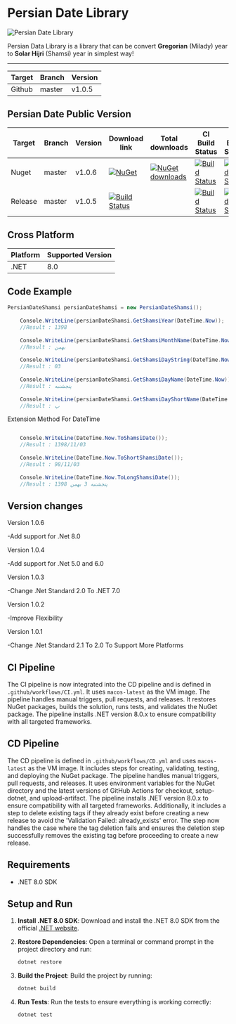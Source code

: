 # Persian Date Library

![Persian Date Library](https://lh3.googleusercontent.com/p_InfUloerXCEMJLLGA4n8HAQT7yR1kTn53cpYwFlFHkqa9TlaXE9K6BVef6i19JJzo=s180-rw)

Persian Data Library is a library that can be convert **Gregorian** (Milady) year to **Solar Hijri** (Shamsi) year in simplest way!

-------------------------

| Target | Branch | Version |
| ------ | ------ | ------ |
| Github | master | v1.0.5 | 


## Persian Date Public Version
| Target | Branch | Version | Download link | Total downloads | CI Build Status | CD Build Status |
| ------ | ------ | ------ | ------ | ------ | ------ | ------ |
| Nuget | master | v1.0.6 | [![NuGet](https://img.shields.io/nuget/v/PersianDateShamsi.svg)](https://www.nuget.org/packages/PersianDateShamsi) | [![NuGet downloads](https://img.shields.io/nuget/dt/PersianDateShamsi.svg)](https://www.nuget.org/packages/PersianDateShamsi) | [![Build Status](https://github.com/hootanht/PersianDate/actions/workflows/CI.yml/badge.svg)](https://github.com/hootanht/PersianDate/actions) | [![Build Status](https://github.com/hootanht/PersianDate/actions/workflows/CD.yml/badge.svg)](https://github.com/hootanht/PersianDate/actions) |
| Release | master | v1.0.5 | [![Build Status](https://github.com/hootanht/PersianDate/actions/workflows/CI.yml/badge.svg)](https://github.com/hootanht/PersianDate/actions) | | [![Build Status](https://github.com/hootanht/PersianDate/actions/workflows/CI.yml/badge.svg)](https://github.com/hootanht/PersianDate/actions) | [![Build Status](https://github.com/hootanht/PersianDate/actions/workflows/CD.yml/badge.svg)](https://github.com/hootanht/PersianDate/actions) |

## Cross Platform

| Platform | Supported Version |
| ------ | ------ |
| .NET | 8.0 |

## Code Example

```c#
PersianDateShamsi persianDateShamsi = new PersianDateShamsi();
    
    Console.WriteLine(persianDateShamsi.GetShamsiYear(DateTime.Now));
    //Result : 1398
    
    Console.WriteLine(persianDateShamsi.GetShamsiMonthName(DateTime.Now));
    //Result : بهمن
    
    Console.WriteLine(persianDateShamsi.GetShamsiDayString(DateTime.Now));
    //Result : 03
    
    Console.WriteLine(persianDateShamsi.GetShamsiDayName(DateTime.Now));
    //Result : پنجشنبه
    
    Console.WriteLine(persianDateShamsi.GetShamsiDayShortName(DateTime.Now));
    //Result : پ
```

Extension Method For DateTime

```c#

    Console.WriteLine(DateTime.Now.ToShamsiDate());
    //Result : 1398/11/03
    
    Console.WriteLine(DateTime.Now.ToShortShamsiDate());
    //Result : 98/11/03
    
    Console.WriteLine(DateTime.Now.ToLongShamsiDate());
    //Result : پنجشنبه 3 بهمن 1398
```

## Version changes
Version 1.0.6

-Add support for .Net 8.0

Version 1.0.4

-Add support for .Net 5.0 and 6.0

Version 1.0.3

-Change .Net Standard 2.0 To .NET 7.0

Version 1.0.2

-Improve Flexibility

Version 1.0.1

-Change .Net Standard 2.1 To 2.0 To Support More Platforms

## CI Pipeline

The CI pipeline is now integrated into the CD pipeline and is defined in `.github/workflows/CI.yml`. It uses `macos-latest` as the VM image. The pipeline handles manual triggers, pull requests, and releases. It restores NuGet packages, builds the solution, runs tests, and validates the NuGet package. The pipeline installs .NET version 8.0.x to ensure compatibility with all targeted frameworks.

## CD Pipeline

The CD pipeline is defined in `.github/workflows/CD.yml` and uses `macos-latest` as the VM image. It includes steps for creating, validating, testing, and deploying the NuGet package. The pipeline handles manual triggers, pull requests, and releases. It uses environment variables for the NuGet directory and the latest versions of GitHub Actions for checkout, setup-dotnet, and upload-artifact. The pipeline installs .NET version 8.0.x to ensure compatibility with all targeted frameworks. Additionally, it includes a step to delete existing tags if they already exist before creating a new release to avoid the 'Validation Failed: already_exists' error. The step now handles the case where the tag deletion fails and ensures the deletion step successfully removes the existing tag before proceeding to create a new release.

## Requirements

- .NET 8.0 SDK

## Setup and Run

1. **Install .NET 8.0 SDK**: Download and install the .NET 8.0 SDK from the official [.NET website](https://dotnet.microsoft.com/download/dotnet/8.0).

2. **Restore Dependencies**: Open a terminal or command prompt in the project directory and run:
   ```sh
   dotnet restore
   ```

3. **Build the Project**: Build the project by running:
   ```sh
   dotnet build
   ```

4. **Run Tests**: Run the tests to ensure everything is working correctly:
   ```sh
   dotnet test
   ```

